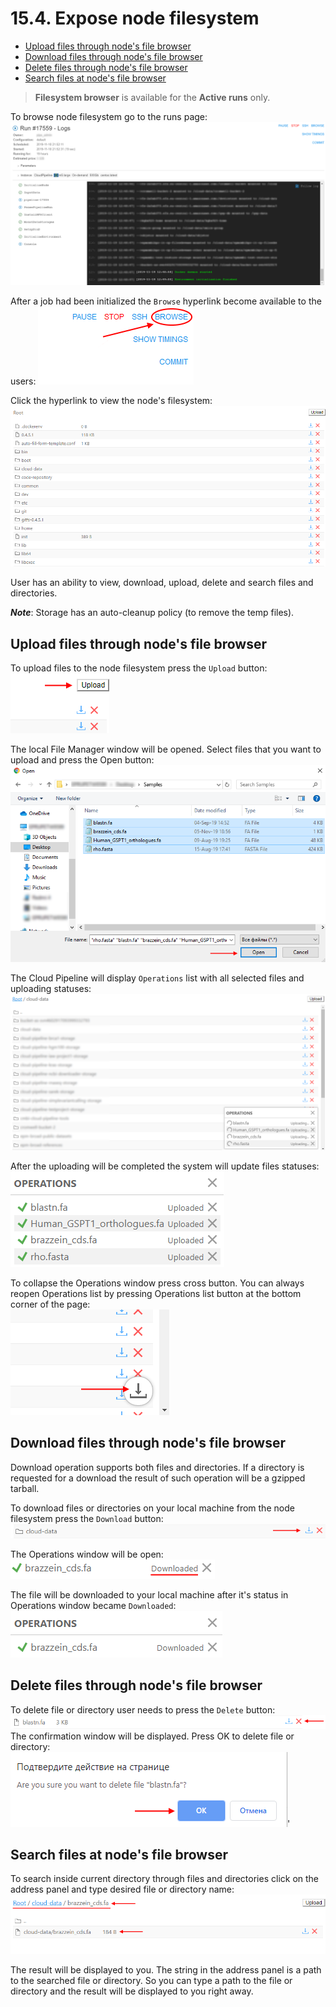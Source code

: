 # 15.4. Expose node filesystem

- [Upload files through node's file browser](#Upload-files-through-node's-file-browser)
- [Download files through node's file browser](#Download-files-through-node's-file-browser)
- [Delete files through node's file browser](#Delete-files-through-node's-file-browser)
- [Search files at node's file browser](#Search-files-at-node's-file-browser)


> **Filesystem browser** is available for the **Active runs** only.  

To browse node filesystem go to the runs page:
    ![CP_v.0.16_ReleaseNotes](attachments/NodeFilesystem_01.png)

After a job had been initialized the `Browse` hyperlink become available to the users:
    ![CP_v.0.16_ReleaseNotes](attachments/NodeFilesystem_02.png)

Click the hyperlink to view the node's filesystem:  
    ![CP_v.0.16_ReleaseNotes](attachments/NodeFilesystem_03.png)

User has an ability to view, download, upload, delete and search files and directories.

**_Note_**: Storage has an auto-cleanup policy (to remove the temp files).

## Upload files through node's file browser

To upload files to the node filesystem press the `Upload` button:   
    ![CP_v.0.16_ReleaseNotes](attachments/NodeFilesystem_04.png)

The local File Manager window will be opened. Select files that you want to upload and press the Open button:
    ![CP_v.0.16_ReleaseNotes](attachments/NodeFilesystem_05.png)

The Cloud Pipeline will display `Operations` list with all selected files and uploading statuses:
    ![CP_v.0.16_ReleaseNotes](attachments/NodeFilesystem_06.png)

After the uploading will be completed the system will update files statuses:                     
    ![CP_v.0.16_ReleaseNotes](attachments/NodeFilesystem_07.png)

To collapse the Operations window press cross button.
You can always reopen Operations list by pressing Operations list button at the bottom corner of the page:   
    ![CP_v.0.16_ReleaseNotes](attachments/NodeFilesystem_08.png)

## Download files through node's file browser

Download operation supports both files and directories. If a directory is requested for a download the result of such operation will be a gzipped tarball.

To download files or directories on your local machine from the node filesystem press the `Download` button:   
    ![CP_v.0.16_ReleaseNotes](attachments/NodeFilesystem_09.png)

The Operations window will be open:  
    ![CP_v.0.16_ReleaseNotes](attachments/NodeFilesystem_10.png)

The file will be downloaded to your local machine after it's status in Operations window became `Downloaded`:   
    ![CP_v.0.16_ReleaseNotes](attachments/NodeFilesystem_11.png)

## Delete files through node's file browser

To delete file or directory user needs to press the `Delete` button:
    ![CP_v.0.16_ReleaseNotes](attachments/NodeFilesystem_12.png)
The confirmation window will be displayed. Press OK to delete file or directory:                       
    ![CP_v.0.16_ReleaseNotes](attachments/NodeFilesystem_13.png)'


## Search files at node's file browser

To search inside current directory through files and directories click on the address panel and type desired file or directory name:
    ![CP_v.0.16_ReleaseNotes](attachments/NodeFilesystem_14.png)
    
The result will be displayed to you. The string in the address panel is a path to the searched file or directory. So you can type a path to the file or directory and the result will be displayed to you right away.
